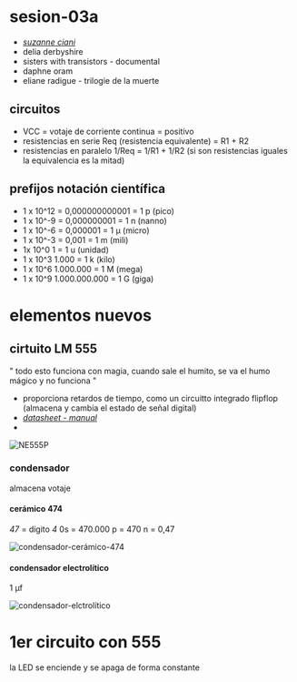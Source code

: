 # sesion-03a


- *[suzanne ciani](https://www.youtube.com/watch?v=nJWk7jiASP0)*
- delia derbyshire
- sisters with transistors - documental
- daphne oram
- eliane radigue - trilogie de la muerte


## circuitos

- VCC = votaje de corriente continua = positivo
- resistencias en serie Req (resistencia equivalente) = R1 + R2 
- resistencias en paralelo 1/Req = 1/R1 + 1/R2 (si son resistencias iguales la equivalencia es la mitad)

## prefijos notación científica

- 1 x 10^12 = 0,000000000001 = 1 p (pico)
- 1 x 10^-9 = 0,000000001 = 1 n (nanno)
- 1 x 10^-6 = 0,000001 = 1 μ (micro)
- 1 x 10^-3 = 0,001 = 1 m (mili)
- 1x 10^0 1 = 1 u (unidad)
- 1 x 10^3 1.000 = 1 k (kilo)
- 1 x 10^6 1.000.000 = 1 M (mega)
- 1 x 10^9 1.000.000.000 = 1 G (giga)

 # elementos nuevos

## cirtuito LM 555
" todo esto funciona con magia, cuando sale el humito, se va el humo mágico y no funciona "
- proporciona retardos de tiempo, como un circuitto integrado flipflop (almacena y cambia el estado de señal digital)
-  *[datasheet - manual](https://www.ti.com/lit/ds/symlink/ne555.pdf)*
-  

![NE555P](https://github.com/user-attachments/assets/36168649-1e76-4465-a9cb-4952b3943334)


### condensador
almacena votaje 

#### cerámico 474
*47* = dígito *4* 0s = 470.000 p = 470 n = 0,47 

![condensador-cerámico-474](https://github.com/user-attachments/assets/b7809dfd-b8f9-41cc-9995-ff0d15c837a7)

#### condensador electrolítico
1 μf

![condensador-elctrolítico](https://github.com/user-attachments/assets/daaeae61-54a1-44b7-a357-e49719f2bfb7)


# 1er circuito con 555



la LED se enciende y se apaga de forma constante 
